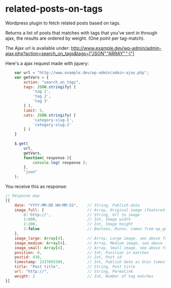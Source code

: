 related-posts-on-tags
=====================

Wordpress plugin to fetch related posts based on tags.

Returns a list of posts that matches with tags that you've sent in through ajax, the results are ordered by weight. (One point per tag-match).

The Ajax url is available under:
http://www.example.dev/wp-admin/admin-ajax.php?action=search_on_tags&tags=["JSON","ARRAY",";)"]


Here's a ajax request made with jquery:

```javascript
    var url = "http://www.example.dev/wp-admin/admin-ajax.php";
    var getVars = { 
        action: "search_on_tags", 
        tags: JSON.stringify( [
            'tag 1',
            'tag 2',
            'tag 3'
        ] ),
        limit: 5,
        cats: JSON.stringify( [
            'category-slug-1',  
            'category-slug-2'
        ] )
    }
    
    $.get(  
        url,  
        getVars,  
        function( response ){
            console.log( response );  
        },  
        "json"  
    );  
```


You receive this as response:

```javascript
// Response map
[{
    date: "YYYY-MM-DD HH:MM:SS",    // String, Publish date
    image_full: [                   // Array, Original image (featured image)
        0:'http://',                // String, Url to image
        1:600,                      // Int, Image width
        2:200,                      // Int, Image height
        3:false                     // Boolean, Dunno, comes from wp_get_attachment_image_src()
    ],           
    image_large: Array[4],          // Array, Large image, see above for description
    image_medium: Array[4],         // Array, Medium image, see above for description
    image_small: Array[4],          // Array, Small image, see above for description
    position: 0,                    // Int, Position in matches    
    postid: 438,                    // Int, Post id
    timestamp: 1337893394,          // Int, Publish date as Unix timestamp
    title: "Post title",            // String, Post title
    url: "http://",                 // String, Permalink
    weight: 2                       // Int, Number of tag matches
}]
```